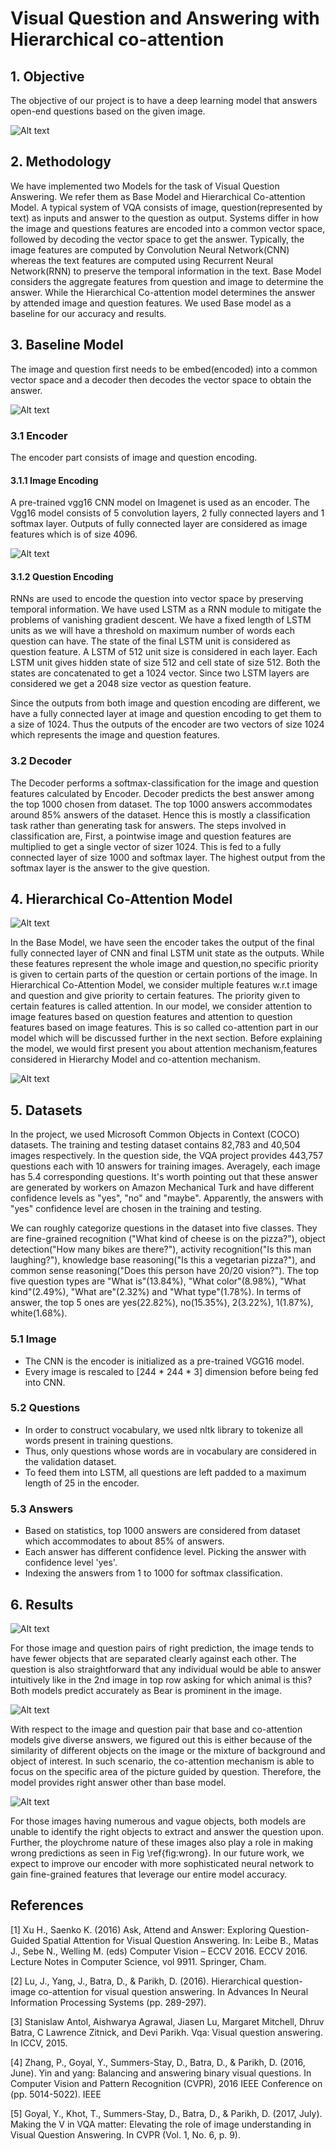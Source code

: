 # Visual Question and Answering with Hierarchical co-attention

## 1. Objective

The objective of our project is to have a deep learning model that answers open-end questions based on the given image.

![Alt text](./statics/vqa.png?raw=true "VQA")

## 2. Methodology

We have implemented two Models for the task of Visual Question Answering. We refer them as Base Model and Hierarchical Co-attention Model. A typical system of VQA consists of image, question(represented by text) as inputs and answer to the question as output. Systems differ in how the image and questions features are encoded into a common vector space, followed by decoding the vector space to get the answer. Typically, the image features are computed by Convolution Neural Network(CNN) whereas the text features are computed using Recurrent Neural Network(RNN) to preserve the temporal information in the text. Base Model considers the aggregate features from question and image to determine the answer. While the Hierarchical Co-attention model determines the answer by attended image and question features. We used Base model as a baseline for our accuracy and results.

## 3. Baseline Model

The image and question first needs to be embed(encoded) into a common vector space and a decoder then decodes the vector space to obtain the answer.

![Alt text](./statics/base.png?raw=true "Base Model")

### 3.1 Encoder



The encoder part consists of image and question encoding.

#### 3.1.1 Image Encoding

A pre-trained vgg16 CNN model on Imagenet is used as an encoder. The Vgg16 model consists of 5 convolution layers, 2 fully connected layers and 1 softmax layer. Outputs of fully connected layer are considered as image features which is of size 4096.

![Alt text](./statics/vgg.png?raw=true "VGG16 Model")

#### 3.1.2 Question Encoding

RNNs are used to encode the question into vector space by preserving temporal information. We have used LSTM as a RNN module to mitigate the problems of vanishing gradient descent. We have a fixed length of LSTM units as we will have a threshold on maximum number of words each question can have. The state of the final LSTM unit is considered as question feature. A LSTM of 512 unit size is considered in each layer. Each LSTM unit gives hidden state of size 512 and cell state of size 512. Both the states are concatenated to get a 1024 vector. Since two LSTM layers are considered we get a 2048 size vector as question feature.

Since the outputs from both image and question encoding are different, we have a fully connected layer at image and question encoding to get them to a size of 1024. Thus the outputs of the encoder are two vectors of size 1024 which represents the image and question features.

### 3.2 Decoder

The Decoder performs a softmax-classification for the image and question features calculated by Encoder. Decoder predicts the best answer among the top 1000 chosen from dataset. The top 1000 answers accommodates around 85\% answers of the dataset. Hence this is mostly a classification task rather than generating task for answers. The steps involved in classification are, First, a pointwise image and question features are multiplied to get a single vector of sizer 1024. This is fed to a fully connected layer of size 1000 and softmax layer. The highest output from the softmax layer is the answer to the give question.

## 4. Hierarchical Co-Attention Model

![Alt text](./statics/hierarchy.png?raw=true "Hierarchical Model")

In the Base Model, we have seen the encoder takes the output of the final fully connected layer of CNN and final LSTM unit state as the outputs. While these features represent the whole image and question,no specific priority is given to certain parts of the question or certain portions of the image. In Hierarchical Co-Attention Model, we consider multiple features w.r.t image and question and give priority to certain features. The priority given to certain features is called attention. In our model, we consider attention to image features based on question features and attention to question features based on image features. This is so called co-attention part in our model which will be discussed further in the next section. Before explaining the model, we would first present you about attention mechanism,features considered in Hierarchy Model and co-attention mechanism.

![Alt text](./statics/question.png?raw=true "Question Hierarchy")

## 5. Datasets

In the project, we used Microsoft Common Objects in Context (COCO) datasets. The training and testing dataset contains 82,783 and 40,504 images respectively. In the question side, the VQA project provides 443,757 questions each with 10 answers for training images. Averagely, each image has 5.4 corresponding questions. It's worth pointing out that these answer are generated by workers on Amazon Mechanical Turk and have different confidence levels as "yes", "no" and "maybe". Apparently, the answers with "yes" confidence level are chosen in the training and testing.

We can roughly categorize questions in the dataset into five classes. They are fine-grained recognition ("What kind of cheese is on the pizza?"), object detection("How many bikes are there?"), activity recognition("Is this man laughing?"), knowledge base reasoning("Is this a vegetarian pizza?"), and common sense reasoning("Does this person have 20/20 vision?"). The top five question types are "What is"(13.84\%), "What color"(8.98\%), "What kind"(2.49\%), "What are"(2.32\%) and "What type"(1.78\%). In terms of answer, the top 5 ones are yes(22.82\%), no(15.35\%), 2(3.22\%), 1(1.87\%), white(1.68\%). 

### 5.1 Image
* The CNN is the encoder is initialized as a pre-trained VGG16 model. 
* Every image is rescaled to [244 * 244 * 3] dimension before being fed into CNN.

 
### 5.2 Questions
* In order to construct vocabulary, we used nltk library to tokenize all words present in training questions.
* Thus, only questions whose words are in vocabulary are considered in the validation dataset.
* To feed them into LSTM, all questions are left padded to a maximum length of 25 in the encoder.

### 5.3 Answers
* Based on statistics, top 1000 answers are considered from dataset which accommodates to about 85\% of answers.
* Each answer has different confidence level. Picking the answer with confidence level 'yes'.
* Indexing the answers from 1 to 1000 for softmax classification.

## 6. Results

![Alt text](./statics/right.png?raw=true "Question Hierarchy")

For those image and question pairs of right prediction, the image tends to have fewer objects that are separated clearly against each other. The question is also straightforward that any individual would be able to answer intuitively like in the 2nd image in top row asking for which animal is this? Both models predict accurately as Bear is prominent in the image. 

![Alt text](./statics/close.png?raw=true "Question Hierarchy")

With respect to the image and question pair that base and co-attention models give diverse answers, we figured out this is either because of the similarity of different objects on the image or the mixture of background and object of interest. In such scenario, the co-attention mechanism is able to focus on the specific area of the picture guided by question. Therefore, the model provides right answer other than base model.

![Alt text](./statics/wrong.png?raw=true "Question Hierarchy")

For those images having numerous and vague objects, both models are unable to identify the right objects to extract and answer the question upon. Further, the ploychrome nature of these images also play a role in making wrong predictions as seen in Fig \ref{fig:wrong}. In our future work, we expect to improve our encoder with more sophisticated neural network to gain fine-grained features that leverage our entire model accuracy.

## References

[1] Xu H., Saenko K. (2016) Ask, Attend and Answer: Exploring Question-Guided Spatial Attention for Visual Question Answering. In: Leibe B., Matas J., Sebe N., Welling M. (eds) Computer Vision – ECCV 2016. ECCV 2016. Lecture Notes in Computer Science, vol 9911. Springer, Cham.

[2] Lu, J., Yang, J., Batra, D., \& Parikh, D. (2016). Hierarchical question-image co-attention for visual question answering. In Advances In Neural Information Processing Systems (pp. 289-297).

[3] Stanislaw Antol, Aishwarya Agrawal, Jiasen Lu, Margaret Mitchell, Dhruv Batra, C Lawrence Zitnick, and Devi Parikh. Vqa: Visual question answering. In ICCV, 2015.

[4] Zhang, P., Goyal, Y., Summers-Stay, D., Batra, D., \& Parikh, D. (2016, June). Yin and yang: Balancing and answering binary visual questions. In Computer Vision and Pattern Recognition (CVPR), 2016 IEEE Conference on (pp. 5014-5022). IEEE

[5] Goyal, Y., Khot, T., Summers-Stay, D., Batra, D., \& Parikh, D. (2017, July). Making the V in VQA matter: Elevating the role of image understanding in Visual Question Answering. In CVPR (Vol. 1, No. 6, p. 9).

